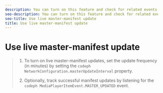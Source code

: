 ```yaml
---
description: You can turn on this feature and check for related events.
seo-description: You can turn on this feature and check for related events.
seo-title: Use live master-manifest update
title: Use live master-manifest update
---
```


# Use live master-manifest update

>1. To turn on live master-manifest updates, set the update frequency (in minutes) by setting the `codeph NetworkConfiguration.masterUpdateInterval` property.
>   
>1. Optionally, track successful manifest updates by listening for the `codeph MediaPlayerItemEvent.MASTER_UPDATED` event.
>   
>   
